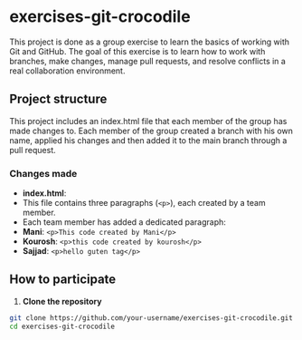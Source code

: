 # exercises-git-crocodile

This project is done as a group exercise to learn the basics of working with Git and GitHub. The goal of this exercise is to learn how to work with branches, make changes, manage pull requests, and resolve conflicts in a real collaboration environment.

## Project structure

This project includes an index.html file that each member of the group has made changes to. Each member of the group created a branch with his own name, applied his changes and then added it to the main branch through a pull request.

### Changes made

- **index.html**:
 - This file contains three paragraphs (`<p>`), each created by a team member.
 - Each team member has added a dedicated paragraph:
 - **Mani**: `<p>This code created by Mani</p>`
 - **Kourosh**: `<p>this code created by kourosh</p>`
 - **Sajjad**: `<p>hello guten tag</p>`

## How to participate

1. **Clone the repository**
 ```bash
 git clone https://github.com/your-username/exercises-git-crocodile.git
 cd exercises-git-crocodile
